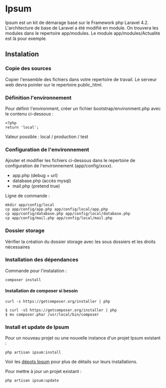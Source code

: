 # Ipsum

Ipsum est un kit de démarage basé sur le Framework php Laravel 4.2.
L'architecture de base de Laravel a été modifié en module. On trouvera les modules dans le repertoire app/modules.
Le module app/modules/Actualite est là pour exemple.

## Instalation

### Copie des sources

Copier l'ensemble des fichiers dans votre repertoire de travail. Le serveur web devra pointer sur le repertoire public_html.

### Définition l'environnement

Pour définir l'environment, créer un fichier bootstrap/environment.php avec le contenu ci-dessous :

    <?php
    return 'local';

Valeur possible : local / production / test

### Configuration de l'environnement

Ajouter et modifier les fichiers ci-dessous dans le repertoire de configuration de l'environnement (app/config/xxxx).

- app.php (debug + url)
- database.php (accès mysql)
- mail.php (pretend true)

Ligne de commande :

    mkdir app/config/local
    cp app/config/app.php app/config/local/app.php
    cp app/config/database.php app/config/local/database.php
    cp app/config/mail.php app/config/local/mail.php

### Dossier storage

Vérifier la création du dossier storage avec les sous dossiers et les droits nécessaires

### Installation des dépendances

Commande pour l'instalation :

    composer install

#### Installation de composer si besoin

    curl -s https://getcomposer.org/installer | php

    $ curl -sS https://getcomposer.org/installer | php
    $ mv composer.phar /usr/local/bin/composer

### Install et update de Ipsum

Pour un nouveau projet ou une nouvelle instance d'un projet Ipsum existant :

    php artisan ipsum:install
    
Voir les [dépots Ipsum](https://github.com/ipsum-laravel/) pour plus de détails sur leurs installations.

Pour mettre à jour un projet existant :

    php artisan ipsum:update


